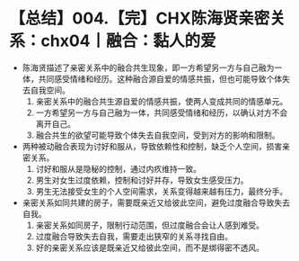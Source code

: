 # 【总结】004.【完】CHX陈海贤亲密关系：chx04丨融合：黏人的爱

-   陈海贤描述了亲密关系中的融合共生现象，即一方希望另一方与自己融为一体，共同感受情绪和经历。这种融合源自爱的情感共振，但也可能导致个体失去自我空间。
    1.  亲密关系中的融合共生源自爱的情感共振，使两人变成共同的情感单元。
    2.  一方希望另一方与自己融为一体，共同感受情绪和经历，以确认对方不会离开自己。
    3.  融合共生的欲望可能导致个体失去自我空间，受到对方的影响和限制。
-   两种被动融合表现为讨好和服从，导致依赖性和控制，缺乏个人空间，损害亲密关系。
    1.  讨好和服从是隐秘的控制，通过内疚维持一致。
    2.  男生对女生过度依赖，控制和讨好并存，导致女生感受压力。
    3.  男生无法接受女生的个人空间需求，关系变得越来越有压力，最终分手。
-   亲密关系如同共建的房子，需要既亲近又给彼此空间，避免过度融合导致失去自我。
    1.  亲密关系如同房子，限制行动范围，但过度融合会让人感到难受。
    2.  过度融合导致失去自我，需要走出狭窄的关系寻找自由。
    3.  好的亲密关系应该是既亲近又给彼此空间，而不是绑得密不透风。